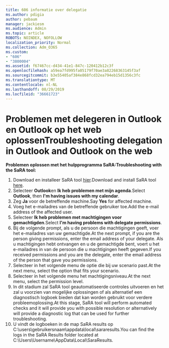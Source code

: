 ```yaml
---
title: 606 informatie over delegatie
ms.author: pdigia
author: pebaum
manager: jackiesm
ms.audience: Admin
ms.topic: article
ROBOTS: NOINDEX, NOFOLLOW
localization_priority: Normal
ms.collection: Adm_O365
ms.custom:
- "606"
- "3800004"
ms.assetid: f67467cc-d434-41e1-847c-120412b12c3f
ms.openlocfilehash: a59ea7fd995fa05179f70ae3a82268363145f3af
ms.sourcegitcommit: b3e55405af384e868fcd32ea794eb15d1356c3fc
ms.translationtype: MT
ms.contentlocale: nl-NL
ms.lasthandoff: 08/29/2019
ms.locfileid: "36661723"
---
```

# <a name="troubleshooting-delegation-in-outlook-and-outlook-on-the-web"></a><span data-ttu-id="6175f-102">Problemen met delegeren in Outlook en Outlook op het web oplossen</span><span class="sxs-lookup"><span data-stu-id="6175f-102">Troubleshooting delegation in Outlook and Outlook on the web</span></span>

<span data-ttu-id="6175f-103">**Problemen oplossen met het hulpprogramma SaRA:**</span><span class="sxs-lookup"><span data-stu-id="6175f-103">**Troubleshooting with the SaRA tool:**</span></span>

1. <span data-ttu-id="6175f-104">Download en installeer SaRA tool [hier](https://aka.ms/SaRA-SkypeForBusinessSignIn).</span><span class="sxs-lookup"><span data-stu-id="6175f-104">Download and install SaRA tool [here](https://aka.ms/SaRA-SkypeForBusinessSignIn).</span></span>
1. <span data-ttu-id="6175f-105">Selecteer **Outlook**en **Ik heb problemen met mijn agenda**.</span><span class="sxs-lookup"><span data-stu-id="6175f-105">Select **Outlook**, then **I'm having issues with my calendar**.</span></span>
1. <span data-ttu-id="6175f-106">Zeg **Ja** voor de betreffende machine.</span><span class="sxs-lookup"><span data-stu-id="6175f-106">Say **Yes** for affected machine.</span></span>
1. <span data-ttu-id="6175f-107">Voeg het e-mailadres van de betreffende gebruiker toe.</span><span class="sxs-lookup"><span data-stu-id="6175f-107">Add the e-mail address of the affected user.</span></span>
1. <span data-ttu-id="6175f-108">Selecteer **Ik heb problemen met machtigingen voor gemachtigden**.</span><span class="sxs-lookup"><span data-stu-id="6175f-108">Select **I'm having problems with delegate permissions**.</span></span>
1. <span data-ttu-id="6175f-109">Bij de volgende prompt, als u de persoon die machtigingen geeft, voer het e-mailadres van uw gemachtigde.</span><span class="sxs-lookup"><span data-stu-id="6175f-109">At the next prompt, if you are the person giving permissions, enter the email address of your delegate.</span></span> <span data-ttu-id="6175f-110">Als u machtigingen hebt ontvangen en u de gemachtigde bent, voert u het e-mailadres in van de persoon die u machtigingen heeft gegeven.</span><span class="sxs-lookup"><span data-stu-id="6175f-110">If you received permissions and you are the delegate, enter the email address of the person that gave you permissions.</span></span>
1. <span data-ttu-id="6175f-111">Selecteer in het volgende menu de optie die bij uw scenario past.</span><span class="sxs-lookup"><span data-stu-id="6175f-111">At the next menu, select the option that fits your scenario.</span></span>
1. <span data-ttu-id="6175f-112">Selecteer in het volgende menu het machtigingsniveau.</span><span class="sxs-lookup"><span data-stu-id="6175f-112">At the next menu, select the permission level.</span></span>
1. <span data-ttu-id="6175f-113">In dit stadium zal SaRA tool geautomatiseerde controles uitvoeren en het zal u voorzien van mogelijke oplossingen of als alternatief een diagnostisch logboek bieden dat kan worden gebruikt voor verdere probleemoplossing.</span><span class="sxs-lookup"><span data-stu-id="6175f-113">At this stage, SaRA tool will perform automated checks and it will provide you with possible resolution or alternatively will provide a diagnostic log that can be used for further troubleshooting.</span></span>
1. <span data-ttu-id="6175f-114">U vindt de logboeken in de map SaRA results op C:\users\gebruikersnaam\appdata\local\sararesults.</span><span class="sxs-lookup"><span data-stu-id="6175f-114">You can find the logs in the SaRA Results folder located at C:\Users\Username\AppData\Local\SaraResults.</span></span>
